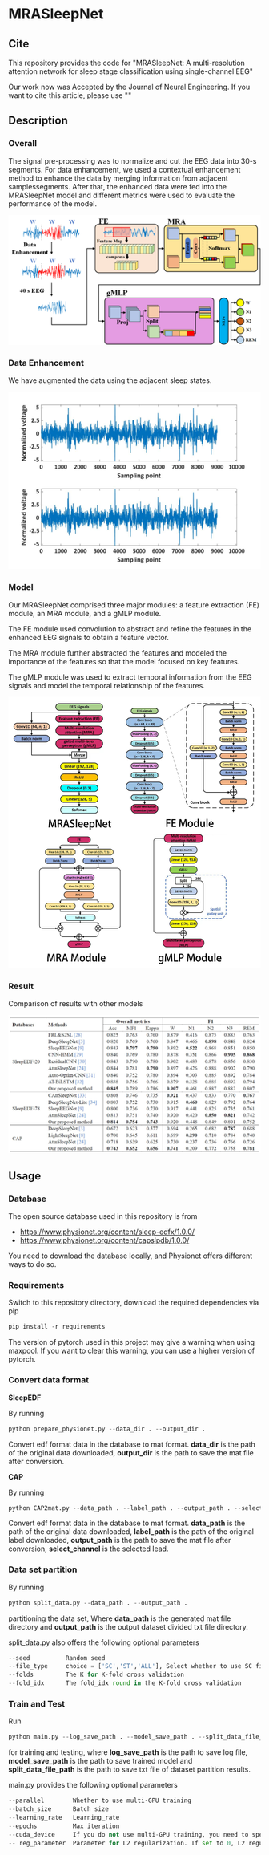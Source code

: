 # MRASleepNet

## Cite

This repository provides the code for "MRASleepNet: A multi-resolution attention network for sleep stage classification using single-channel EEG"

Our work now was Accepted by the Journal of Neural Engineering. If you want to cite this article, please use ""

## Description

### Overall

The signal pre-processing was to normalize and cut the EEG data into 30-s segments. For data enhancement, we used a contextual enhancement method to enhance the data by merging information from adjacent samplessegments. After that, the enhanced data were fed into the MRASleepNet model and different metrics were used to evaluate the performance of the model.

![Overall](https://github.com/YuRui8879/MRASleepNet/blob/master/fig/overall.png)

### Data Enhancement

We have augmented the data using the adjacent sleep states.

![DataEnhancement](https://github.com/YuRui8879/MRASleepNet/blob/master/fig/dataenhance.jpg)

### Model

Our MRASleepNet comprised three major modules: a feature extraction (FE) module, an MRA module, and a gMLP module. 

The FE module used convolution to abstract and refine the features in the enhanced EEG signals to obtain a feature vector. 

The MRA module further abstracted the features and modeled the importance of the features so that the model focused on key features. 

The gMLP module was used to extract temporal information from the EEG signals and model the temporal relationship of the features. 

![Model](https://github.com/YuRui8879/MRASleepNet/blob/master/fig/model.jpg)

### Result

Comparison of results with other models

![Result](https://github.com/YuRui8879/MRASleepNet/blob/master/fig/result.jpg)

## Usage

### Database

The open source database used in this repository is from

* https://www.physionet.org/content/sleep-edfx/1.0.0/
* https://www.physionet.org/content/capslpdb/1.0.0/

You need to download the database locally, and Physionet offers different ways to do so.

### Requirements

Switch to this repository directory, download the required dependencies via pip

```python
pip install -r requirements
```

The version of pytorch used in this project may give a warning when using maxpool. If you want to clear this warning, you can use a higher version of pytorch.

### Convert data format

**SleepEDF**

By running
```python
python prepare_physionet.py --data_dir . --output_dir .
```
Convert edf format data in the database to mat format. **data_dir** is the path of the original data downloaded, **output_dir** is the path to save the mat file after conversion.

**CAP**

By running
```python
python CAP2mat.py --data_path . --label_path . --output_path . --select_channel Fp2-F4
```
Convert edf format data in the database to mat format. **data_path** is the path of the original data downloaded, **label_path** is the path of the original label downloaded, **output_path** is the path to save the mat file after conversion, **select_channel** is the selected lead.

### Data set partition

By running
```python
python split_data.py --data_path . --output_path .
```
partitioning the data set, Where **data_path** is the generated mat file directory and **output_path** is the output dataset divided txt file directory.

split_data.py also offers the following optional parameters
```python
--seed          Random seed
--file_type     choice = ['SC','ST','ALL'], Select whether to use SC files, ST files or all files
--folds         The K for K-fold cross validation
--fold_idx      The fold_idx round in the K-fold cross validation
```

### Train and Test

Run
```python
python main.py --log_save_path . --model_save_path . --split_data_file_path .
```
for training and testing, where **log_save_path** is the path to save log file, **model_save_path** is the path to save trained model and **split_data_file_path** is the path to save txt file of dataset partition results.

main.py provides the following optional parameters
```python
--parallel        Whether to use multi-GPU training
--batch_size      Batch size
--learning_rate   Learning_rate
--epochs          Max iteration
--cuda_device     If you do not use multi-GPU training, you need to specify the GPU
-- reg_parameter  Parameter for L2 regularization. If set to 0, L2 regularization is not used
```